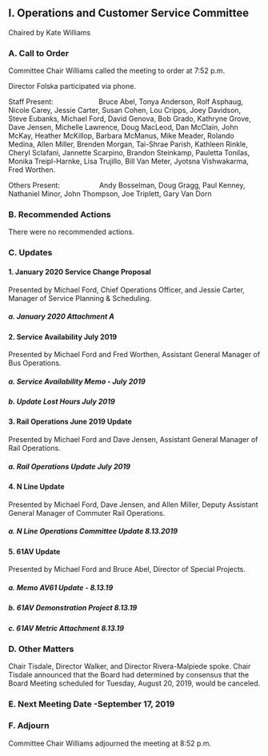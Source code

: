 ## I. Operations and Customer Service Committee

Chaired by Kate Williams

### A. Call to Order

Committee Chair Williams called the meeting to order at 7:52 p.m.

Director Folska participated via phone.

Staff Present:                       Bruce Abel, Tonya Anderson, Rolf Asphaug, Nicole Carey, Jessie Carter, Susan Cohen, Lou Cripps, Joey Davidson, Steve Eubanks, Michael Ford, David Genova, Bob Grado, Kathryne Grove, Dave Jensen, Michelle Lawrence, Doug MacLeod, Dan McClain, John McKay, Heather McKillop, Barbara McManus, Mike Meader, Rolando Medina, Allen Miller, Brenden Morgan, Tai-Shrae Parish, Kathleen Rinkle, Cheryl Sclafani, Jannette Scarpino, Brandon Steinkamp, Pauletta Tonilas, Monika Treipl-Harnke, Lisa Trujillo, Bill Van Meter, Jyotsna Vishwakarma, Fred Worthen.

Others Present:                    Andy Bosselman, Doug Gragg, Paul Kenney, Nathaniel Minor, John Thompson, Joe Triplett, Gary Van Dorn

### B. Recommended Actions

There were no recommended actions.

### C. Updates

#### 1. January 2020 Service Change Proposal

Presented by Michael Ford, Chief Operations Officer, and Jessie Carter, Manager of Service Planning & Scheduling.

##### a. January 2020 Attachment A

#### 2. Service Availability July 2019

Presented by Michael Ford and Fred Worthen, Assistant General Manager of Bus Operations.

##### a. Service Availability Memo - July 2019

##### b. Update Lost Hours July 2019

#### 3. Rail Operations June 2019 Update

Presented by Michael Ford and Dave Jensen, Assistant General Manager of Rail Operations.

##### a. Rail Operations Update July 2019

#### 4. N Line Update

Presented by Michael Ford, Dave Jensen, and Allen Miller, Deputy Assistant General Manager of Commuter Rail Operations.

##### a. N Line Operations Committee Update 8.13.2019

#### 5. 61AV Update

Presented by Michael Ford and Bruce Abel, Director of Special Projects.

##### a. Memo AV61 Update - 8.13.19

##### b. 61AV Demonstration Project 8.13.19

##### c. 61AV Metric Attachment 8.13.19

### D. Other Matters

Chair Tisdale, Director Walker, and Director Rivera-Malpiede spoke. Chair Tisdale announced that the Board had determined by consensus that the Board Meeting scheduled for Tuesday, August 20, 2019, would be canceled.

### E. Next Meeting Date -September 17, 2019

### F. Adjourn

Committee Chair Williams adjourned the meeting at 8:52 p.m.